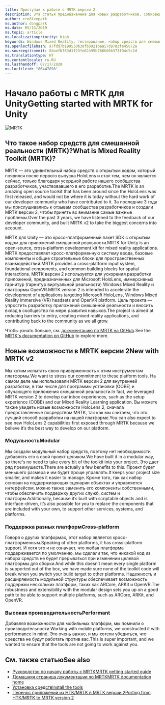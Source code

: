 ```yaml
---
title: Приступая к работе с MRTK версии 2
description: Эта статья предназначена для новых разработчиков, собирающихся использовать MRTK.
author: cre8ivepark
ms.author: dongpark
ms.date: 05/15/2019
ms.topic: article
ms.localizationpriority: high
keywords: Windows Mixed Reality, тестирование, набор средств для смешанной реальности, MRTK версии 2, MRTK, инструменты, пакет SDK, HoloLens, HoloLens 2
ms.openlocfilehash: a7fdd7b199530b38fb0921baa57d9783fa45672a
ms.sourcegitcommit: 8daefb763d1f23fe02b95b766b00b373f04c5c2d
ms.translationtype: HT
ms.contentlocale: ru-RU
ms.lasthandoff: 07/17/2020
ms.locfileid: "86447898"
---
```

# <a name="getting-started-with-mrtk-for-unity"></a><span data-ttu-id="fb287-104">Начало работы с MRTK для Unity</span><span class="sxs-lookup"><span data-stu-id="fb287-104">Getting started with MRTK for Unity</span></span>
![MRTK](images/UX/MRTK_UX_Hero.png)

## <a name="what-is-mixed-reality-toolkit-mrtk"></a><span data-ttu-id="fb287-106">Что такое набор средств для смешанной реальности (MRTK)?</span><span class="sxs-lookup"><span data-stu-id="fb287-106">What is Mixed Reality Toolkit (MRTK)?</span></span>
<span data-ttu-id="fb287-107">MRTK — это удивительный набор средств с открытым кодом, который появился после первого выпуска HoloLens и стал тем, чем он является сейчас, только благодаря усердной работе нашего сообщества разработчиков, участвовавшего в его разработке.</span><span class="sxs-lookup"><span data-stu-id="fb287-107">The MRTK is an amazing open source toolkit that has been around since the HoloLens was first released, and would not be where it is today without the hard work of our developer community who have contributed to it.</span></span> <span data-ttu-id="fb287-108">За последние 3 года мы прислушивались к отзывам сообщества разработчиков и создали MRTK версии 2, чтобы принять во внимание самые важные проблемы.</span><span class="sxs-lookup"><span data-stu-id="fb287-108">Over the past 3 years, we have listened to the feedback of our developer community, and built MRTK v2 to take the biggest concerns into account.</span></span>  

<span data-ttu-id="fb287-109">MRTK для Unity — это кросс-платформенный пакет SDK с открытым кодом для приложений смешанной реальности.</span><span class="sxs-lookup"><span data-stu-id="fb287-109">MRTK for Unity is an open-source, cross-platform development kit for mixed reality applications.</span></span> <span data-ttu-id="fb287-110">MRTK предоставляет кросс-платформенную систему ввода, базовые компоненты и общие строительные блоки для пространственных взаимодействий.</span><span class="sxs-lookup"><span data-stu-id="fb287-110">MRTK provides a cross-platform input system, foundational components, and common building blocks for spatial interactions.</span></span> <span data-ttu-id="fb287-111">MRTK версии 2 используется для ускорения разработки приложений, предназначенных для Microsoft HoloLens, иммерсивных гарнитур (гарнитур виртуальной реальности) Windows Mixed Reality и платформы OpenVR.</span><span class="sxs-lookup"><span data-stu-id="fb287-111">MRTK version 2 is intended to accelerate the development of applications targeting Microsoft HoloLens, Windows Mixed Reality immersive (VR) headsets and OpenVR platform.</span></span> <span data-ttu-id="fb287-112">Цель проекта — упростить разработку приложений смешанной реальности и вносить вклад в сообщество по мере развития навыков.</span><span class="sxs-lookup"><span data-stu-id="fb287-112">The project is aimed at reducing barriers to entry, creating mixed reality applications, and contributing back to the community as we all grow.</span></span>

<span data-ttu-id="fb287-113">Чтобы узнать больше, см. [документацию по MRTK на GitHub](https://microsoft.github.io/MixedRealityToolkit-Unity/README.html).</span><span class="sxs-lookup"><span data-stu-id="fb287-113">See the [MRTK's documentation on GitHub](https://microsoft.github.io/MixedRealityToolkit-Unity/README.html) to explore more.</span></span>

## <a name="new-with-mrtk-v2"></a><span data-ttu-id="fb287-114">Новые возможности в MRTK версии 2</span><span class="sxs-lookup"><span data-stu-id="fb287-114">New with MRTK v2</span></span>
<span data-ttu-id="fb287-115">Мы хотим испытать свою приверженность к этим инструментам платформы.</span><span class="sxs-lookup"><span data-stu-id="fb287-115">We want to stress our commitment to these platform tools.</span></span>  <span data-ttu-id="fb287-116">На самом деле мы использовали MRTK версии 2 для внутренней разработки, в том числе для программы установки (OOBE) и обучающего приложения смешанной реальности.</span><span class="sxs-lookup"><span data-stu-id="fb287-116">In fact, we leveraged MRTK version 2 to develop our inbox experiences, such as the setup experience (OOBE) and our Mixed Reality Learning application.</span></span>  <span data-ttu-id="fb287-117">Вы можете также увидеть новые возможности HoloLens 2, сначала предоставленные посредством MRTK, так как мы считаем, что это лучший способ разработки на нашей платформе.</span><span class="sxs-lookup"><span data-stu-id="fb287-117">You can also expect to see new HoloLens 2 capabilities first exposed through MRTK because we believe it’s the best way to develop on our platform.</span></span> 

### <a name="modular"></a><span data-ttu-id="fb287-118">Модульность</span><span class="sxs-lookup"><span data-stu-id="fb287-118">Modular</span></span>
<span data-ttu-id="fb287-119">Мы создали модульный набор средств, поэтому нет необходимости добавлять его в свой проект целиком.</span><span class="sxs-lookup"><span data-stu-id="fb287-119">We have built it in a modular way, so there's no need to take every bit of the toolkit into your project.</span></span>  <span data-ttu-id="fb287-120">Это дает ряд преимуществ.</span><span class="sxs-lookup"><span data-stu-id="fb287-120">There are actually a few benefits to this.</span></span>  <span data-ttu-id="fb287-121">Проект будет меньшего размера и им будет проще управлять.</span><span class="sxs-lookup"><span data-stu-id="fb287-121">It keeps your project size smaller, and makes it easier to manage.</span></span>  <span data-ttu-id="fb287-122">Кроме того, так как набор основан на поддерживающих сценарии объектах и управляется интерфейсом, можно также заменить его компоненты собственными, чтобы обеспечить поддержку других служб, систем и платформ.</span><span class="sxs-lookup"><span data-stu-id="fb287-122">Additionally, because it’s built with scriptable objects and is interface-driven, it’s also possible for you to replace the components that are included with your own, to support other services, systems, and platforms.</span></span>

### <a name="cross-platform"></a><span data-ttu-id="fb287-123">Поддержка разных платформ</span><span class="sxs-lookup"><span data-stu-id="fb287-123">Cross-platform</span></span>
<span data-ttu-id="fb287-124">Говоря о других платформах, этот набор является кросс-платформенным.</span><span class="sxs-lookup"><span data-stu-id="fb287-124">Speaking of other platforms, it has cross-platform support.</span></span>  <span data-ttu-id="fb287-125">И хотя это и не означает, что любая платформа поддерживается по умолчанию, мы сделали так, что никакой код из набора средств не будет прерываться при изменении целевой платформы для сборки.</span><span class="sxs-lookup"><span data-stu-id="fb287-125">And while this doesn’t mean every single platform is supported out of the box, we have made sure none of the toolkit code will break when you switch your build target to other platforms.</span></span>  <span data-ttu-id="fb287-126">Надежность и расширяемость модульной структуры обеспечивает возможность поддержки нескольких платформ, таких как ARCore, ARKit и OpenVR.</span><span class="sxs-lookup"><span data-stu-id="fb287-126">The robustness and extensibility with the modular design sets you up on a good path to be able to support multiple platforms, such as ARCore, ARKit, and OpenVR.</span></span>

### <a name="performant"></a><span data-ttu-id="fb287-127">Высокая производительность</span><span class="sxs-lookup"><span data-stu-id="fb287-127">Performant</span></span>
<span data-ttu-id="fb287-128">Добавляя возможности для мобильных платформ, мы помнили о производительности.</span><span class="sxs-lookup"><span data-stu-id="fb287-128">Working with mobile platforms, we constructed it with performance in mind.</span></span>  <span data-ttu-id="fb287-129">Это очень важно, и мы хотели убедиться, что средства не будут работать против вас.</span><span class="sxs-lookup"><span data-stu-id="fb287-129">This is super important, and we wanted to ensure that the tools are not going to work against you.</span></span>

## <a name="see-also"></a><span data-ttu-id="fb287-130">См. также статью</span><span class="sxs-lookup"><span data-stu-id="fb287-130">See also</span></span>
* [<span data-ttu-id="fb287-131">Руководство по началу работы с MRTK</span><span class="sxs-lookup"><span data-stu-id="fb287-131">MRTK getting started guide</span></span>](https://microsoft.github.io/MixedRealityToolkit-Unity/Documentation/GettingStartedWithTheMRTK.html)
* [<span data-ttu-id="fb287-132">Домашняя страница документации по MRTK</span><span class="sxs-lookup"><span data-stu-id="fb287-132">MRTK documentation home</span></span>](https://microsoft.github.io/MixedRealityToolkit-Unity/README.html)
* [<span data-ttu-id="fb287-133">Установка средств</span><span class="sxs-lookup"><span data-stu-id="fb287-133">Install the tools</span></span>](install-the-tools.md)
* [<span data-ttu-id="fb287-134">Перенос приложений из HTK/MRTK в MRTK версии 2</span><span class="sxs-lookup"><span data-stu-id="fb287-134">Porting from HTK/MRTK to MRTK version 2</span></span>](https://microsoft.github.io/MixedRealityToolkit-Unity/Documentation/HTKToMRTKPortingGuide.html)
